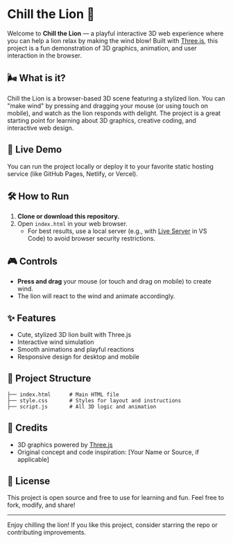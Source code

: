 # Chill the Lion 🦁

Welcome to **Chill the Lion** — a playful interactive 3D web experience where you can help a lion relax by making the wind blow! Built with [Three.js](https://threejs.org/), this project is a fun demonstration of 3D graphics, animation, and user interaction in the browser.

## 🌬️ What is it?
Chill the Lion is a browser-based 3D scene featuring a stylized lion. You can "make wind" by pressing and dragging your mouse (or using touch on mobile), and watch as the lion responds with delight. The project is a great starting point for learning about 3D graphics, creative coding, and interactive web design.

## 🚀 Live Demo
You can run the project locally or deploy it to your favorite static hosting service (like GitHub Pages, Netlify, or Vercel).

## 🛠️ How to Run
1. **Clone or download this repository.**
2. Open `index.html` in your web browser.
   - For best results, use a local server (e.g., with [Live Server](https://marketplace.visualstudio.com/items?itemName=ritwickdey.LiveServer) in VS Code) to avoid browser security restrictions.

## 🎮 Controls
- **Press and drag** your mouse (or touch and drag on mobile) to create wind.
- The lion will react to the wind and animate accordingly.

## ✨ Features
- Cute, stylized 3D lion built with Three.js
- Interactive wind simulation
- Smooth animations and playful reactions
- Responsive design for desktop and mobile

## 📁 Project Structure
```
├── index.html      # Main HTML file
├── style.css       # Styles for layout and instructions
├── script.js       # All 3D logic and animation
```

## 🙏 Credits
- 3D graphics powered by [Three.js](https://threejs.org/)
- Original concept and code inspiration: [Your Name or Source, if applicable]

## 📝 License
This project is open source and free to use for learning and fun. Feel free to fork, modify, and share!

---

Enjoy chilling the lion! If you like this project, consider starring the repo or contributing improvements. 